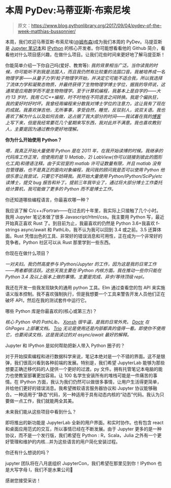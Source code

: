 # 本周 PyDev:马蒂亚斯·布索尼埃

> 原文：<https://www.blog.pythonlibrary.org/2017/09/04/pydev-of-the-week-matthias-bussonnier/>

本周，我们欢迎马蒂亚斯·布索尼埃([@姆布森](https://twitter.com/mbussonn))成为我们本周的 PyDev。马提亚斯是 [Jupyter 笔记本](http://jupyter.org/)和 [IPython](https://ipython.org/) 的核心开发者。你可能想看看他的 Github 简介，看看他对什么项目感兴趣，在做什么项目。让我们花些时间来更好地了解马提亚斯！

你能简单介绍一下你自己吗(爱好、教育等):
 *我的背景相当广泛。当你读我的时候，你可能听不到我是法国人，而且我仍然有比较重的法国口音。我被培养成一名物理学家——从量子力学/粒子物理学开始，并决定它可能不适合我，所以我选择了流体力学和凝聚态物质，并最终获得了生物物理学博士学位，据我的导师说，这通常是应用数学而不是生物物理学。至于计算机编程，我基本上是自学的——大约 13 岁时，我用 C/C++编程，时不时地在不同语言之间转换。我是个偏执狂，我的爱好时好时坏。我曾经用编程来分散我对博士学位的注意力，这让我有了现在的成就。我喜欢弹吉他，无所事事，享受自然，睡觉，反驳别人，说双关语。我也喜欢了解为什么以及如何去做，这占据了我大部分的时间——我试着在我的[博客](http://carreau.github.io)上写下来，但是我经常要花几个星期来写东西，我对此并不满意。我也喜欢教别人，主要是因为通过教你更好地理解。*

**你为什么开始使用 Python？**

*嗯，我真正开始大量使用 Python 是在 2011 年，在我开始读博的时候。我继承的代码库工作正常，但使用的是 1) Matlab，2) LabView(你可以链接到彼此的图形化工具)和德语注释。由于实验室的 matlab 许可证数量有限，并且 matlab 没有包管理器，也不是真正的面向对象编程，我问我的顾问我是否可以使用 Python 他很乐意让我尝试，只要它不妨碍我。我开始大量使用 Python/IPython/SciPy/etc 读博士，提交 bug 报告和补丁。提前三年我毕业了，通过将大部分博士工作委托给计算机，我可能做了更多的 Python 而不是博士工作。*

你还知道哪些编程语言，你最喜欢哪一种？

我应该了解 C/c++/Fortran——在过去的十年里，我实际上只接触了几个小时。我用 Jupyter 笔记本做了很多 Javascript/Html/css。我主要用 Python 写，最近开始真正喜欢 Rust 了。到目前为止，我最喜欢的仍然是 Python 3.6+我喜欢 f-strings async/await 和 PathLib，我不认为我可以回到 3.4 或之前。3.5 还算体面。Rust 凭借出色的工具、非常好的错误消息和可用性，正在成为一个非常好的竞争者。Python 社区可以从 Rust 那里学到一些东西。

你现在在做什么项目？

*一对夫妇。我仍然高度参与 IPython/Jupyter 的工作，因为这是我的日常工作——两者都很活跃。这些天我主要在 IPython 内核方面。我在推动一些你只能在 Python 3.4 及以上版本上做的事情。主要是完成、异步/等待顶级 repl。*

我还在开发一些我发现缺失的通用 python 工具。Elm 通过查看您的包 API 来实施语义版本控制。我不喜欢强制执行，但是我想要一个工具来警告开发人员他们正在破坏 API，然后在我的测试套件中运行它。

哪些 Python 库是你最喜欢的(核心或第三方)？

*核心 Python 中的 PathLib。 [Xonsh](https://xon.sh) 很牛逼，是我的日常外壳。 [Doctr](https://github.com/drdoctr/doctr) 在 GhPages 上部署文档。 [Trio](http://trio.readthedocs.io/) 无论是使用还是内部都真的值得一看。即使你不使用它，也要阅读文档，这是我读过的对 async/await 最好的解释。*

Jupyter 和 IPython 是如何帮助把新人带入 Python 圈子的？

对于开始探索编程和进行数据科学来说，笔记本绝对是一个不错的界面。这不是银弹，我们很高兴看到各种前端的发展。特别是，我们希望 JupyterLab 能够为那些想要正确迁移代码的人提供一个更好的过渡。py 文件。拥有托管笔记本电脑的能力也使教室部署更加容易。让 100 名学生安装所有的堆栈可能是一件痛苦的事情。在 IPython 方面，我认为我们仍然可以做很多事情，让用户生活得更简单，并给他们更好的错误消息。我希望微软语言服务器协议和 Jupyter 协议能够融合。一种适用于“静态”代码，另一种适用于具有动态内核的“动态”代码。我认为只要做一点工作，我们就能两全其美。

未来我们能从这些项目中看到什么？

即将推出的新功能是 JupyterLab 全新的用户界面。和实时协作。也有包含 react 和桌面应用范式的交互，所以事情已经在不断发展。由于 Jupyter 更多的是一种协议，而不是一个发行版，我们希望在 Python : R，Scala，Julia 之外有一个更好管理和维护的内核...并为这些语言的用户简化安装过程。

你还有什么想说的吗？

jupyter 团队将在八月底组织 JupyterCon，我们希望在那里见到你！IPython 也是大写字母 I，我们不是水果公司🙂

感谢您接受采访！